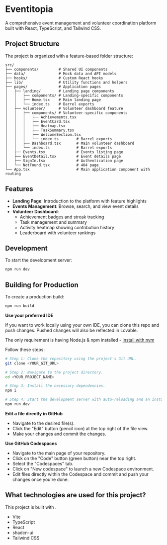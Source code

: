 # Eventitopia

A comprehensive event management and volunteer coordination platform built with React, TypeScript, and Tailwind CSS.

## Project Structure

The project is organized with a feature-based folder structure:

```
src/
├── components/         # Shared UI components
├── data/               # Mock data and API models
├── hooks/              # Custom React hooks
├── lib/                # Utility functions and helpers
├── pages/              # Application pages
│   ├── landing/        # Landing page components
│   │   ├── components/ # Landing-specific components
│   │   ├── Home.tsx    # Main landing page
│   │   └── index.ts    # Barrel exports
│   ├── volunteer/      # Volunteer dashboard feature
│   │   ├── components/ # Volunteer-specific components
│   │   │   ├── Achievements.tsx
│   │   │   ├── EventCard.tsx
│   │   │   ├── Heatmap.tsx
│   │   │   ├── TaskSummary.tsx
│   │   │   ├── WelcomeSection.tsx
│   │   │   └── index.ts        # Barrel exports
│   │   ├── Dashboard.tsx       # Main volunteer dashboard
│   │   └── index.ts            # Barrel exports
│   ├── Events.tsx              # Events listing page
│   ├── EventDetail.tsx         # Event details page
│   ├── SignIn.tsx              # Authentication page
│   └── NotFound.tsx            # 404 page
└── App.tsx                     # Main application component with routing
```

## Features

- **Landing Page**: Introduction to the platform with feature highlights
- **Events Management**: Browse, search, and view event details
- **Volunteer Dashboard**:
  - Achievement badges and streak tracking
  - Task management and summary
  - Activity heatmap showing contribution history
  - Leaderboard with volunteer rankings

## Development

To start the development server:

```bash
npm run dev
```

## Building for Production

To create a production build:

```bash
npm run build
```

**Use your preferred IDE**

If you want to work locally using your own IDE, you can clone this repo and push changes. Pushed changes will also be reflected in Lovable.

The only requirement is having Node.js & npm installed - [install with nvm](https://github.com/nvm-sh/nvm#installing-and-updating)

Follow these steps:

```sh
# Step 1: Clone the repository using the project's Git URL.
git clone <YOUR_GIT_URL>

# Step 2: Navigate to the project directory.
cd <YOUR_PROJECT_NAME>

# Step 3: Install the necessary dependencies.
npm i

# Step 4: Start the development server with auto-reloading and an instant preview.
npm run dev
```

**Edit a file directly in GitHub**

- Navigate to the desired file(s).
- Click the "Edit" button (pencil icon) at the top right of the file view.
- Make your changes and commit the changes.

**Use GitHub Codespaces**

- Navigate to the main page of your repository.
- Click on the "Code" button (green button) near the top right.
- Select the "Codespaces" tab.
- Click on "New codespace" to launch a new Codespace environment.
- Edit files directly within the Codespace and commit and push your changes once you're done.

## What technologies are used for this project?

This project is built with .

- Vite
- TypeScript
- React
- shadcn-ui
- Tailwind CSS


